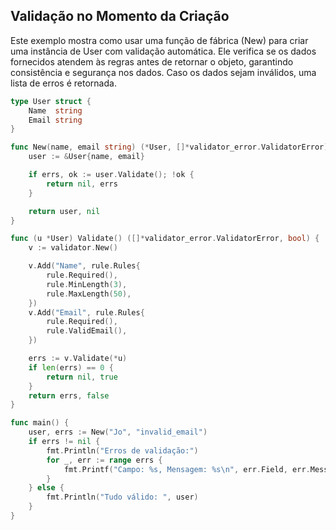 ## Validação no Momento da Criação

Este exemplo mostra como usar uma função de fábrica (New) para criar uma instância de User com validação automática. Ele verifica se os dados fornecidos atendem às regras antes de retornar o objeto, garantindo consistência e segurança nos dados. Caso os dados sejam inválidos, uma lista de erros é retornada.

```go
type User struct {
	Name  string
	Email string
}

func New(name, email string) (*User, []*validator_error.ValidatorError) {
	user := &User{name, email}

	if errs, ok := user.Validate(); !ok {
		return nil, errs
	}

	return user, nil
}

func (u *User) Validate() ([]*validator_error.ValidatorError, bool) {
	v := validator.New()

	v.Add("Name", rule.Rules{
		rule.Required(),
		rule.MinLength(3),
		rule.MaxLength(50),
	})
	v.Add("Email", rule.Rules{
		rule.Required(),
		rule.ValidEmail(),
	})

	errs := v.Validate(*u)
	if len(errs) == 0 {
		return nil, true
	}
	return errs, false
}

func main() {
	user, errs := New("Jo", "invalid_email")
	if errs != nil {
		fmt.Println("Erros de validação:")
		for _, err := range errs {
			fmt.Printf("Campo: %s, Mensagem: %s\n", err.Field, err.Message)
		}
	} else {
		fmt.Println("Tudo válido: ", user)
	}
}
```
